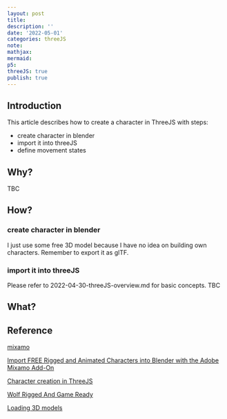 ```yaml
---
layout: post
title:
description: ''
date: '2022-05-01'
categories: threeJS
note:
mathjax:
mermaid:
p5:
threeJS: true
publish: true
---
```


## Introduction

This article describes how to create a character in ThreeJS with steps:

* create character in blender
* import it into threeJS
* define movement states

## Why?

TBC

## How?

### create character in blender

I just use some free 3D model because I have no idea on building own characters. Remember to export it as glTF.

### import it into threeJS

Please refer to 2022-04-30-threeJS-overview.md for basic concepts. TBC

## What?

<div id='' class='h-screen justify-center items-center'>
  <canvas id='threeExample' class='object-scale-down'>
  </canvas>
</div>

<script type="module">
  import * as THREE from 'three';
  import {OrbitControls} from 'orbit_controls';

  const scene = new THREE.Scene();

  const fieldOfView = 75
  const aspectRatio = window.innerWidth / window.innerHeight
  const nearestDistance = 0.1
  const farthestDistance = 1000
  const moveOnZaxis = 30
  const camera = new THREE.PerspectiveCamera(fieldOfView, aspectRatio, nearestDistance, farthestDistance)

  const renderer = new THREE.WebGLRenderer({
    canvas: document.querySelector('#threeExample'),
  })

  camera.position.setZ(moveOnZaxis);

  renderer.setPixelRatio(window.devicePixelRatio);
  renderer.render(scene, camera)

  ////////////////////////////////////

  const geometry = new THREE.TorusGeometry(10, 3, 16, 100)
  const material = new THREE.MeshStandardMaterial({color: 0xFF6347})
  const torus = new THREE.Mesh(geometry, material);
  scene.add(torus)

  ////////////////////////////////////

  const pointLight = new THREE.PointLight(0xffffff)
  pointLight.position.set(5, 5, 5)

  const ambientLight = new THREE.AmbientLight(0xffffff)
  scene.add(pointLight, ambientLight)

  /////////////////////////////////////

  const lightHelper = new THREE.PointLightHelper(pointLight)
  scene.add(lightHelper)

  const gridHelper = new THREE.GridHelper(200, 50)
  scene.add(gridHelper)

  /////////////////////////////////////

  const controls = new OrbitControls(camera, renderer.domElement);

  /////////////////////////////////////

  const backgroundImagePath = "{{site.baseurl}}/assets/img/space.jpeg"
  const spaceTexture = new THREE.TextureLoader().load(backgroundImagePath);
  scene.background = spaceTexture;

  const moonTexture = new THREE.TextureLoader().load('{{site.baseurl}}/assets/img/moon_texture.jpeg');
  const moon = new THREE.Mesh(
    new THREE.SphereGeometry(3, 32, 32),
    new THREE.MeshStandardMaterial({
      map: moonTexture,
    })
  );
  scene.add(moon)

  /////////////////////////////////////

  function animate() {
    requestAnimationFrame(animate);

    torus.rotation.x += 0.01;
    torus.rotation.y += 0.005;
    torus.rotation.z += 0.01;

    controls.update();

    renderer.render(scene, camera);
  }
  
  animate()
</script>

## Reference

[mixamo](https://www.mixamo.com/#/)

[Import FREE Rigged and Animated Characters into Blender with the Adobe Mixamo Add-On](https://www.youtube.com/watch?v=yDc-E-o_I-c)

[Character creation in ThreeJS](https://blog.farazshaikh.com/stories/character-creation-in-three-js/)

[Wolf Rigged And Game Ready](https://free3d.com/3d-model/wolf-rigged-and-game-ready-42808.html)

[Loading 3D models](https://threejs.org/docs/#manual/en/introduction/Loading-3D-models)
